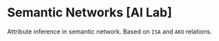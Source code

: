 Semantic Networks [AI Lab]
==========================

Attribute inference in semantic network.
Based on `ISA` and `AKO` relations.
